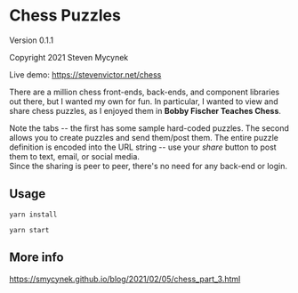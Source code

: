 # Chess Puzzles

Version 0.1.1

Copyright 2021 Steven Mycynek

Live demo: https://stevenvictor.net/chess

There are a million chess front-ends, back-ends,
and component libraries out there, but I wanted
my own for fun.  In particular, I wanted to view
and share chess puzzles, as I enjoyed them in
**Bobby Fischer Teaches Chess**.

Note the tabs -- the first has some sample hard-coded puzzles.
The second allows you to create puzzles and send them/post them.
The entire puzzle definition is encoded into the URL string -- use
your *share* button to post them to text, email, or social media.  
Since the sharing is peer to peer, there's no need for any 
back-end or login.

## Usage

```yarn install```

```yarn start```

## More info

https://smycynek.github.io/blog/2021/02/05/chess_part_3.html
